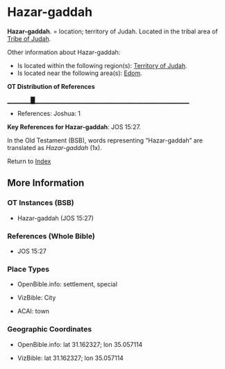 # Hazar-gaddah
**Hazar-gaddah**. 
= location; territory of Judah. 
Located in the tribal area of [Tribe of Judah](../../../groups/md/acai/Judah.md). 




Other information about Hazar-gaddah:


* Is located within the following region(s): 
[Territory of Judah](TerritoryOfJudah.md). 
* Is located near the following area(s): 
[Edom](Edom.md). 


**OT Distribution of References**

▁▁▁▁▁█▁▁▁▁▁▁▁▁▁▁▁▁▁▁▁▁▁▁▁▁▁▁▁▁▁▁▁▁▁▁▁▁▁
* References: Joshua: 1



**Key References for Hazar-gaddah**: 
JOS 15:27. 


In the Old Testament (BSB), words representing “Hazar-gaddah” are translated as 
*Hazar-gaddah* (1x). 




Return to [Index](00-Index.md)

## More Information

### OT Instances (BSB)

* Hazar-gaddah (JOS 15:27)



### References (Whole Bible)

* JOS 15:27


### Place Types

* OpenBible.info: settlement, special

* VizBible: City

* ACAI: town



### Geographic Coordinates

* OpenBible.info: lat 31.162327; lon 35.057114

* VizBible: lat 31.162327; lon 35.057114




